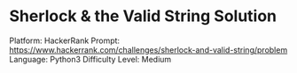 # Sherlock & the Valid String Solution

Platform: HackerRank
Prompt: https://www.hackerrank.com/challenges/sherlock-and-valid-string/problem
Language: Python3
Difficulty Level: Medium
